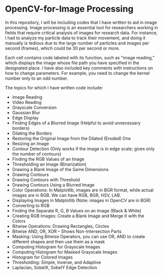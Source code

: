 # OpenCV-for-Image Processing

In this repository, I will be including codes that I have written to aid in image processing. Image processing is an essential tool for researchers working in fields that require critical analysis of images for research data. For instance, I had to analyze my particle data to track their movement, and doing it manually is tedious due to the large number of particles and images per second (frames), which could be 30 per second or more.

Each cell contains code labeled with its function, such as "image reading," which displays the image whose file path you have specified in the designated place. I have also included key comments with instructions on how to change parameters. For example, you need to change the kernel number only to an odd number.

The topics for which I have written code include:
- Image Reading
- Video Reading
- Grayscale Conversion
- Gaussian Blur
- Edge Display
- Finding Edges of a Blurred Image (Helpful to avoid unnecessary borders)
- Dilating the Borders
- Restoring the Original Image from the Dilated (Eroded) One
- Resizing an Image
- Contour Detection (Only works if the image is in edge scale; gives only the number of contours)
- Finding the RGB Values of an Image
- Thresholding an Image (Binarization)
- Drawing a Blank Image of the Same Dimensions
- Drawing Contours
- Drawing Contours with Threshold
- Drawing Contours Using a Blurred Image
- Color Operations: In Matplotlib, images are in BGR format, while actual images are in RGB. We can have RGB, BGR, HSV, LAB.
- Displaying Images in Matplotlib (Note: images in OpenCV are in BGR)
- Converting to RGB
- Finding the Separate R, G, B Values on an Image (Black & White)
- Creating RGB Images: Create a Blank Image and Merge It with the Colors
- Bitwise Operations: Drawing Rectangles, Circles
- Bitwise AND, OR, XOR – Shows Non-Intersection Parts
- Masking: Using Bitwise Operators, you can use OR, AND to create different shapes and then use them as a mask
- Computing Histogram for Grayscale Images
- Computing Histogram for Masked Grayscale Images
- Histogram for Colored Images
- Thresholding: Simple, Inverse, and Adaptive
- Laplacian, SobelX, SobelY Edge Detection
